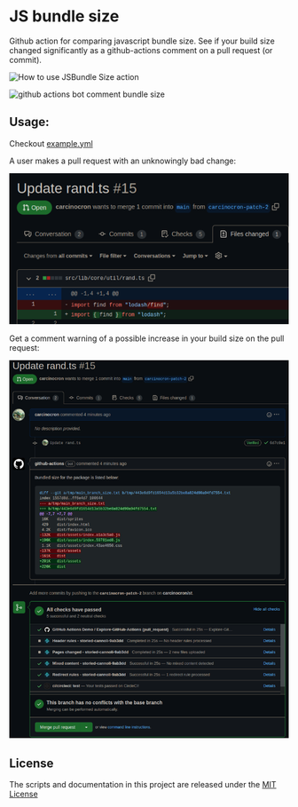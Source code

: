 # JS bundle size
Github action for comparing javascript bundle size.
See if your build size changed significantly as a github-actions comment
on a pull request (or commit).

![How to use JSBundle Size action](https://i.imgur.com/koKtvty.gif)

![github actions bot comment bundle size](https://i.imgur.com/GhElRd1.png)

## Usage:

Checkout [example.yml](./example.yml)

A user makes a pull request with an unknowingly bad change:

![Example of a code diff.](pr1.png)

Get a comment warning of a possible increase in your build size on the pull request:

![Example of a comment on a pull request](pr2.png)

## License
The scripts and documentation in this project are released under the [MIT License](./LICENSE)
